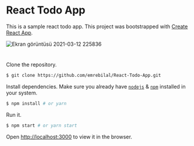 # React Todo App
This is a sample react todo app. This project was bootstrapped with [Create React App](https://github.com/facebook/create-react-app).

![Ekran görüntüsü 2021-03-12 225836](https://user-images.githubusercontent.com/46905124/110992696-554f0e00-8387-11eb-981b-4627210057de.png)
#
Clone the repository.
```bash
$ git clone https://github.com/emrebilal/React-Todo-App.git
```
Install dependencies. Make sure you already have [`nodejs`](https://nodejs.org/en/) & [`npm`](https://www.npmjs.com/) installed in your system.
```bash
$ npm install # or yarn
```
Run it.
```bash
$ npm start # or yarn start
```
Open [http://localhost:3000](http://localhost:3000) to view it in the browser.
